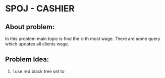   

# SPOJ - CASHIER

## About problem:  
In this problem main topic is find the k-th most wage. There are some query which updates all clients wage.

  

## Problem Idea:  

 1. I use red black tree set to 

<!--stackedit_data:
eyJoaXN0b3J5IjpbNTY0ODM4MDE2XX0=
-->